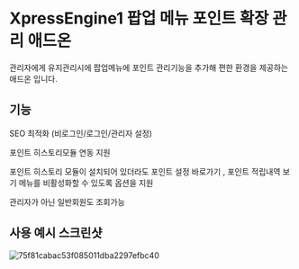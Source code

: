 # XpressEngine1 팝업 메뉴 포인트 확장 관리 애드온

 관리자에게 유지관리시에 팝업메뉴에 포인트 관리기능을 추가해 편한 환경을 제공하는 애드온 입니다.

## 기능

SEO 최적화 (비로그인/로그인/관리자 설정)

포인트 히스토리모듈 연동 지원

포인트 히스토리 모듈이 설치되어 있더라도 포인트 설정 바로가기 , 포인트 적립내역 보기 메뉴를 비활성화할 수 있도록 옵션을 지원 

관리자가 아닌 일반회원도 조회가능



## 사용 예시 스크린샷
 
![75f81cabac53f085011dba2297efbc40](https://user-images.githubusercontent.com/1341628/93973077-8d996a80-fdae-11ea-8338-269130884e20.png)
